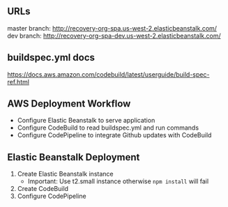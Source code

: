 ## URLs

master branch: http://recovery-org-spa.us-west-2.elasticbeanstalk.com/
dev branch: http://recovery-org-spa-dev.us-west-2.elasticbeanstalk.com/

## buildspec.yml docs

https://docs.aws.amazon.com/codebuild/latest/userguide/build-spec-ref.html

## AWS Deployment Workflow

-   Configure Elastic Beanstalk to serve application
-   Configure CodeBuild to read buildspec.yml and run commands
-   Configure CodePipeline to integrate Github updates with CodeBuild

## Elastic Beanstalk Deployment

1.  Create Elastic Beanstalk instance
    -   Important: Use t2.small instance otherwise `npm install` will fail
2.  Create CodeBuild
3.  Configure CodePipeline
